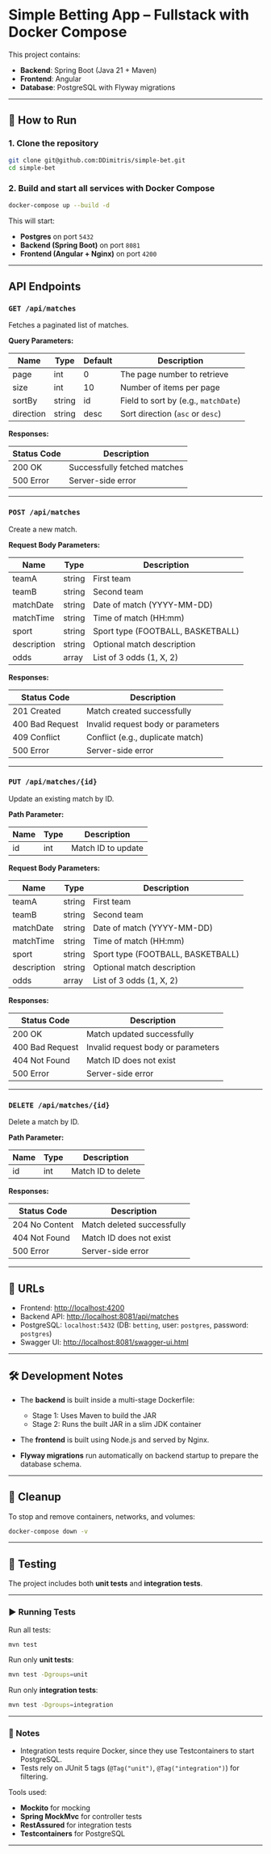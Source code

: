 # Simple Betting App – Fullstack with Docker Compose

This project contains:

* **Backend**: Spring Boot (Java 21 + Maven)
* **Frontend**: Angular
* **Database**: PostgreSQL with Flyway migrations

---

## 🚀 How to Run

### 1. Clone the repository

```bash
git clone git@github.com:DDimitris/simple-bet.git
cd simple-bet
```

### 2. Build and start all services with Docker Compose

```bash
docker-compose up --build -d
```

This will start:

* **Postgres** on port `5432`
* **Backend (Spring Boot)** on port `8081`
* **Frontend (Angular + Nginx)** on port `4200`

---

## API Endpoints

### `GET /api/matches`

Fetches a paginated list of matches.

**Query Parameters:**

| Name      | Type   | Default | Description                                 |
|-----------|--------|---------|---------------------------------------------|
| page      | int    | 0       | The page number to retrieve                 |
| size      | int    | 10      | Number of items per page                    |
| sortBy    | string | id      | Field to sort by (e.g., `matchDate`)        |
| direction | string | desc    | Sort direction (`asc` or `desc`)            |

**Responses:**

| Status Code | Description                                            |
|-------------|--------------------------------------------------------|
| 200 OK      | Successfully fetched matches                           |
| 500 Error   | Server-side error                                      |

---

### `POST /api/matches`

Create a new match.

**Request Body Parameters:**

| Name        | Type   | Description                       |
|-------------|--------|-----------------------------------|
| teamA       | string | First team                        |
| teamB       | string | Second team                       |
| matchDate   | string | Date of match (YYYY-MM-DD)        |
| matchTime   | string | Time of match (HH:mm)             |
| sport       | string | Sport type (FOOTBALL, BASKETBALL) |
| description | string | Optional match description        |
| odds        | array  | List of 3 odds (1, X, 2)          |

**Responses:**

| Status Code     | Description                        |
|-----------------|------------------------------------|
| 201 Created     | Match created successfully         |
| 400 Bad Request | Invalid request body or parameters |
| 409 Conflict    | Conflict (e.g., duplicate match)   |
| 500 Error       | Server-side error                  |

---

### `PUT /api/matches/{id}`

Update an existing match by ID.

**Path Parameter:**

| Name | Type | Description        |
|------|------|--------------------|
| id   | int  | Match ID to update |

**Request Body Parameters:**

| Name        | Type   | Description                       |
|-------------|--------|-----------------------------------|
| teamA       | string | First team                        |
| teamB       | string | Second team                       |
| matchDate   | string | Date of match (YYYY-MM-DD)        |
| matchTime   | string | Time of match (HH:mm)             |
| sport       | string | Sport type (FOOTBALL, BASKETBALL) |
| description | string | Optional match description        |
| odds        | array  | List of 3 odds (1, X, 2)          |

**Responses:**

| Status Code     | Description                        |
|-----------------|------------------------------------|
| 200 OK          | Match updated successfully         |
| 400 Bad Request | Invalid request body or parameters |
| 404 Not Found   | Match ID does not exist            |
| 500 Error       | Server-side error                  |

---

### `DELETE /api/matches/{id}`

Delete a match by ID.

**Path Parameter:**

| Name | Type | Description        |
|------|------|--------------------|
| id   | int  | Match ID to delete |

**Responses:**

| Status Code    | Description                |
|----------------|----------------------------|
| 204 No Content | Match deleted successfully |
| 404 Not Found  | Match ID does not exist    |
| 500 Error      | Server-side error          |

---


## 🔗 URLs

* Frontend: [http://localhost:4200](http://localhost:4200)
* Backend API: [http://localhost:8081/api/matches](http://localhost:8081/api/matches)
* PostgreSQL: `localhost:5432` (DB: `betting`, user: `postgres`, password: `postgres`)
* Swagger UI: [http://localhost:8081/swagger-ui.html](http://localhost:8081/swagger-ui.html)

---

## 🛠 Development Notes

* The **backend** is built inside a multi-stage Dockerfile:

    * Stage 1: Uses Maven to build the JAR
    * Stage 2: Runs the built JAR in a slim JDK container
* The **frontend** is built using Node.js and served by Nginx.
* **Flyway migrations** run automatically on backend startup to prepare the database schema.

---

## 🧹 Cleanup

To stop and remove containers, networks, and volumes:

```bash
docker-compose down -v
```
---

## 🧪 Testing

The project includes both **unit tests** and **integration tests**.

---

### ▶️ Running Tests

Run all tests:

```bash
mvn test
```

Run only **unit tests**:

```bash
mvn test -Dgroups=unit
```

Run only **integration tests**:

```bash
mvn test -Dgroups=integration
```

---

### 🔧 Notes

* Integration tests require Docker, since they use Testcontainers to start PostgreSQL.
* Tests rely on JUnit 5 tags (`@Tag("unit")`, `@Tag("integration")`) for filtering.


Tools used:

  * **Mockito** for mocking
  * **Spring MockMvc** for controller tests
  * **RestAssured** for integration tests
  * **Testcontainers** for PostgreSQL

---